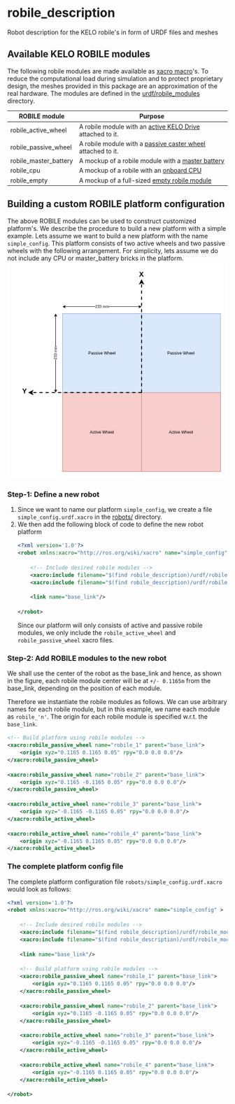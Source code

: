 # robile_description

Robot description for the KELO robile's in form of URDF files and meshes

## Available KELO ROBILE modules

The following robile modules are made available as [xacro macro](http://wiki.ros.org/xacro#Macros)'s. To reduce the computational load during simulation and to protect proprietary design, the meshes provided in this package are an approximation of the real hardware. The modules are defined in the [urdf/robile_modules](urdf/robile_modules/) directory.

| ROBILE module         | Purpose                                                                                                                             |
|-----------------------|-------------------------------------------------------------------------------------------------------------------------------------|
| robile_active_wheel   | A robile module with an [active KELO Drive](https://www.shop.kelo-robotics.com/product-page/active-wheel) attached to it.           |
| robile_passive_wheel  | A robile module with a [passive caster wheel](https://www.shop.kelo-robotics.com/product-page/passive-caster-wheel) attached to it. |
| robile_master_battery | A mockup of a robile module with a [master battery](https://www.shop.kelo-robotics.com/product-page/onboard-cpu)                    |
| robile_cpu            | A mockup of a robile with an [onboard CPU](https://www.shop.kelo-robotics.com/product-page/onboard-cpu)                             |
| robile_empty          | A mockup of a full-sized [empty robile module](https://www.shop.kelo-robotics.com/product-page/full-sized-empty-brick)              |

## Building a custom ROBILE platform configuration

The above ROBILE modules can be used to construct customized platform's. We describe the procedure to build a new platform with a simple example. Lets assume we want to build a new platform with the name `simple_config`. This platform consists of two active wheels and two passive wheels with the following arrangement. For simplicity, lets assume we do not include any CPU or master_battery bricks in the platform. <br> ![Simple config arrangement](docs/images/simple_config_example_layout.png)

### Step-1: Define a new robot
1. Since we want to name our platform `simple_config`, we create a file `simple_config.urdf.xacro` in the [robots/](robots/) directory.
2. We then add the following block of code to define the new robot platform
    ~~~ xml
    <?xml version='1.0'?>
    <robot xmlns:xacro="http://ros.org/wiki/xacro" name="simple_config" >

        <!-- Include desired robile modules -->
        <xacro:include filename="$(find robile_description)/urdf/robile_modules/robile_active_wheel.urdf.xacro" />
        <xacro:include filename="$(find robile_description)/urdf/robile_modules/robile_passive_wheel.urdf.xacro" />

        <link name="base_link"/>

    </robot>
    ~~~
    Since our platform will only consists of active and passive robile modules, we only include the `robile_active_wheel` and `robile_passive_wheel` xacro files.

### Step-2: Add ROBILE modules to the new robot
We shall use the center of the robot as the base_link and hence, as shown in the figure, each robile module center will be at `+/- 0.1165m` from the base_link, depending on the position of each module.

Therefore we instantiate the robile modules as follows. We can use arbitrary names for each robile module, but in this example, we name each module as `robile_'n'`. The origin for each robile module is specified w.r.t. the `base_link`.

~~~ xml
<!-- Build platform using robile modules -->
<xacro:robile_passive_wheel name="robile_1" parent="base_link">
    <origin xyz="0.1165 0.1165 0.05" rpy="0.0 0.0 0.0"/>
</xacro:robile_passive_wheel>

<xacro:robile_passive_wheel name="robile_2" parent="base_link">
    <origin xyz="0.1165 -0.1165 0.05" rpy="0.0 0.0 0.0"/>
</xacro:robile_passive_wheel>

<xacro:robile_active_wheel name="robile_3" parent="base_link">
    <origin xyz="-0.1165 -0.1165 0.05" rpy="0.0 0.0 0.0"/>
</xacro:robile_active_wheel>

<xacro:robile_active_wheel name="robile_4" parent="base_link">
    <origin xyz="-0.1165 0.1165 0.05" rpy="0.0 0.0 0.0"/>
</xacro:robile_active_wheel>
~~~

### The complete platform config file

The complete platform configuration file `robots/simple_config.urdf.xacro` would look as follows:

~~~ xml
<?xml version='1.0'?>
<robot xmlns:xacro="http://ros.org/wiki/xacro" name="simple_config" >

    <!-- Include desired robile modules -->
    <xacro:include filename="$(find robile_description)/urdf/robile_modules/robile_active_wheel.urdf.xacro" />
    <xacro:include filename="$(find robile_description)/urdf/robile_modules/robile_passive_wheel.urdf.xacro" />

    <link name="base_link"/>

    <!-- Build platform using robile modules -->
    <xacro:robile_passive_wheel name="robile_1" parent="base_link">
        <origin xyz="0.1165 0.1165 0.05" rpy="0.0 0.0 0.0"/>
    </xacro:robile_passive_wheel>

    <xacro:robile_passive_wheel name="robile_2" parent="base_link">
        <origin xyz="0.1165 -0.1165 0.05" rpy="0.0 0.0 0.0"/>
    </xacro:robile_passive_wheel>

    <xacro:robile_active_wheel name="robile_3" parent="base_link">
        <origin xyz="-0.1165 -0.1165 0.05" rpy="0.0 0.0 0.0"/>
    </xacro:robile_active_wheel>

    <xacro:robile_active_wheel name="robile_4" parent="base_link">
        <origin xyz="-0.1165 0.1165 0.05" rpy="0.0 0.0 0.0"/>
    </xacro:robile_active_wheel>

</robot>
~~~

